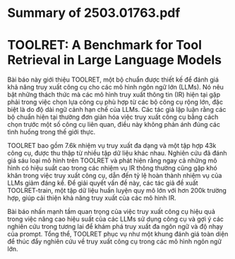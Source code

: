 # Summary of 2503.01763.pdf

# TOOLRET: A Benchmark for Tool Retrieval in Large Language Models

Bài báo này giới thiệu TOOLRET, một bộ chuẩn được thiết kế để đánh giá khả năng truy xuất công cụ cho các mô hình ngôn ngữ lớn (LLMs). Nó nêu bật những thách thức mà các mô hình truy xuất thông tin (IR) hiện tại gặp phải trong việc chọn lựa công cụ phù hợp từ các bộ công cụ rộng lớn, đặc biệt là do độ dài ngữ cảnh hạn chế của LLMs. Các tác giả lập luận rằng các bộ chuẩn hiện tại thường đơn giản hóa việc truy xuất công cụ bằng cách chọn trước một số công cụ liên quan, điều này không phản ánh đúng các tình huống trong thế giới thực.

TOOLRET bao gồm 7.6k nhiệm vụ truy xuất đa dạng và một tập hợp 43k công cụ, được thu thập từ nhiều tập dữ liệu khác nhau. Nghiên cứu đã đánh giá sáu loại mô hình trên TOOLRET và phát hiện rằng ngay cả những mô hình có hiệu suất cao trong các nhiệm vụ IR thông thường cũng gặp khó khăn trong việc truy xuất công cụ, dẫn đến tỷ lệ hoàn thành nhiệm vụ của LLMs giảm đáng kể. Để giải quyết vấn đề này, các tác giả đề xuất TOOLRET-train, một tập dữ liệu huấn luyện quy mô lớn với hơn 200k trường hợp, giúp cải thiện khả năng truy xuất của các mô hình IR.

Bài báo nhấn mạnh tầm quan trọng của việc truy xuất công cụ hiệu quả trong việc nâng cao hiệu suất của các LLMs sử dụng công cụ và gợi ý các nghiên cứu trong tương lai để khám phá truy xuất đa ngôn ngữ và độ nhạy của prompt. Tổng thể, TOOLRET phục vụ như một khung đánh giá toàn diện để thúc đẩy nghiên cứu về truy xuất công cụ trong các mô hình ngôn ngữ lớn.
